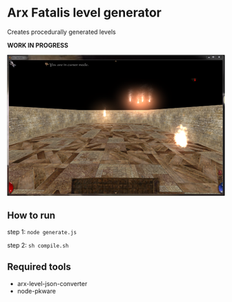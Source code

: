 # Arx Fatalis level generator

Creates procedurally generated levels

**WORK IN PROGRESS**

![screenshot](demo.png?raw=true "How it looks")

## How to run

step 1: `node generate.js`

step 2: `sh compile.sh`

## Required tools

- arx-level-json-converter
- node-pkware
